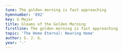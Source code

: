 ```yaml
---
tune: The golden morning is fast approaching
hymnnumber: '892'
key: G Major
title: Gleams of the Golden Morning
firstline: The golden morning is fast approaching
topic: 'The Home Eternal: Nearing Home'
author: S. J. G.
year: '-'
---
```


